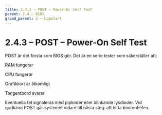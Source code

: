 ```yaml
---
title: 2.4.3 – POST – Power-On Self Test
parent: 2.4 – BIOS
grand_parent: 2 – Uppstart
---
```

# 2.4.3 – POST – Power-On Self Test

POST är det första som BIOS gör. Det är en serie tester som säkerställer att:

RAM fungerar

CPU fungerar

Grafikkort är åtkomligt

Tangentbord svarar

Eventuella fel signaleras med pipkoder eller blinkande lysdioder. Vid godkänd POST går systemet vidare till nästa steg: att hitta bootenheten.

